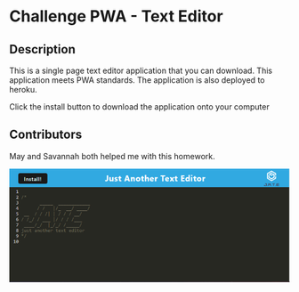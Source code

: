 # Challenge PWA - Text Editor

## Description

This is a single page text editor application that you can download. This application meets PWA standards. The application is also deployed to heroku.

Click the install button to download the application onto your computer
## Contributors

May and Savannah both helped me with this homework.

![Alt text](image.png)